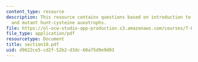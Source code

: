 ```yaml
---
content_type: resource
description: This resource contains questions based on introduction to mutagenesis
  and mutant hunt-cysteine auxotrophs.
file: https://ol-ocw-studio-app-production.s3.amazonaws.com/courses/7-014-introductory-biology-spring-2005/d9622ce5cd2f52b2d3dc60a75d9e9d03_section10.pdf
file_type: application/pdf
resourcetype: Document
title: section10.pdf
uid: d9622ce5-cd2f-52b2-d3dc-60a75d9e9d03
---
```

